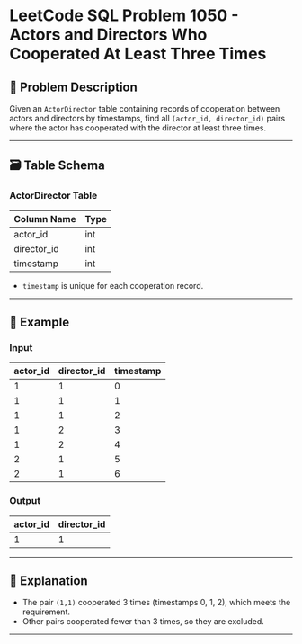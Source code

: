 # LeetCode SQL Problem 1050 - Actors and Directors Who Cooperated At Least Three Times

## 📘 Problem Description

Given an `ActorDirector` table containing records of cooperation between actors and directors by timestamps, find all `(actor_id, director_id)` pairs where the actor has cooperated with the director at least three times.

---

## 🗃️ Table Schema

### ActorDirector Table

| Column Name | Type |
|-------------|------|
| actor_id    | int  |
| director_id | int  |
| timestamp   | int  |

- `timestamp` is unique for each cooperation record.

---

## 🧪 Example

### Input

| actor_id | director_id | timestamp |
|----------|-------------|-----------|
| 1        | 1           | 0         |
| 1        | 1           | 1         |
| 1        | 1           | 2         |
| 1        | 2           | 3         |
| 1        | 2           | 4         |
| 2        | 1           | 5         |
| 2        | 1           | 6         |

### Output

| actor_id | director_id |
|----------|-------------|
| 1        | 1           |

---

## 🧠 Explanation

- The pair `(1,1)` cooperated 3 times (timestamps 0, 1, 2), which meets the requirement.
- Other pairs cooperated fewer than 3 times, so they are excluded.

---
